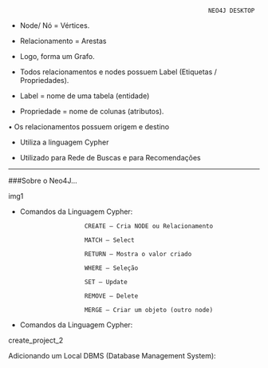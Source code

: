                                                            NEO4J DESKTOP


* Node/ Nó = Vértices.

* Relacionamento = Arestas

* Logo, forma um Grafo.

* Todos relacionamentos e nodes possuem Label (Etiquetas / Propriedades).

* Label = nome de uma tabela (entidade)

* Propriedade = nome de colunas (atributos).

• Os relacionamentos possuem origem e destino

* Utiliza a linguagem Cypher

* Utilizado para Rede de Buscas e para Recomendações

-------------------------

###Sobre o Neo4J...

img1

* Comandos da Linguagem Cypher:


                        CREATE – Cria NODE ou Relacionamento

                        MATCH – Select

                        RETURN – Mostra o valor criado

                        WHERE – Seleção

                        SET – Update

                        REMOVE – Delete

                        MERGE – Criar um objeto (outro node)


* Comandos da Linguagem Cypher:

create_project_2

Adicionando um Local DBMS (Database Management System):


